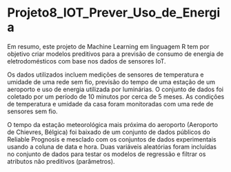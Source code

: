 # Projeto8_IOT_Prever_Uso_de_Energia

Em resumo, este projeto de Machine Learning em linguagem R tem por objetivo criar modelos preditivos para a previsão de consumo de energia de
eletrodomésticos com base nos dados de sensores IoT.

Os dados utilizados incluem medições de sensores de temperatura e umidade de uma rede sem fio, 
previsão do tempo de uma estação de um aeroporto e uso de energia utilizada por
luminárias. O conjunto de dados foi coletado por um período de 10 minutos por cerca de 5 meses. As condições de temperatura e 
umidade da casa foram monitoradas com uma rede de sensores sem fio.

O tempo da estação meteorológica mais próxima do aeroporto (Aeroporto de Chievres, Bélgica) foi baixado de um conjunto de dados 
públicos do Reliable Prognosis e mesclado com os conjuntos de dados experimentais usando a coluna de data e hora. Duas variáveis aleatórias foram 
incluídas no conjunto de dados para testar os modelos de regressão e filtrar os 
atributos não preditivos (parâmetros).
